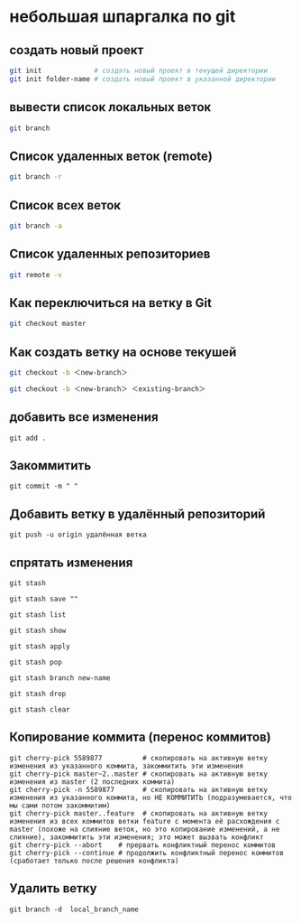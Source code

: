 # небольшая шпаргалка по git

##  создать новый проект

```bash
git init             # создать новый проект в текущей директории
git init folder-name # создать новый проект в указанной директории
```
## вывести список локальных веток

```bash
git branch
```
## Список удаленных веток (remote) 

```bash
git branch -r
```
## Список всех веток

```bash
git branch -a
```

## Cписок удаленных репозиториев

```bash
git remote -v

```


## Как переключиться на ветку в Git

```bash
git checkout master

```

## Как создать ветку на основе текушей 

```bash
git checkout -b ＜new-branch＞

git checkout -b ＜new-branch＞ ＜existing-branch＞


```

## добавить все изменения

```
git add .

```

## Закоммитить 

```
git commit -m " "

```

##  Добавить ветку в удалённый репозиторий

```
git push -u origin удалённая ветка

```

## спрятать изменения 

```
git stash

git stash save ""

git stash list

git stash show

git stash apply

git stash pop

git stash branch new-name

git stash drop

git stash clear

```

## Копирование коммита (перенос коммитов)

```
git cherry-pick 5589877          # скопировать на активную ветку изменения из указанного коммита, закоммитить эти изменения
git cherry-pick master~2..master # скопировать на активную ветку изменения из master (2 последних коммита)
git cherry-pick -n 5589877       # скопировать на активную ветку изменения из указанного коммита, но НЕ КОММИТИТЬ (подразумевается, что мы сами потом закоммитим)
git cherry-pick master..feature  # скопировать на активную ветку изменения из всех коммитов ветки feature с момента её расхождения с master (похоже на слияние веток, но это копирование изменений, а не слияние), закоммитить эти изменения; это может вызвать конфликт
git cherry-pick --abort    # прервать конфликтный перенос коммитов
git cherry-pick --continue # продолжить конфликтный перенос коммитов (сработает только после решения конфликта)
```

## Удалить ветку

```
git branch -d  local_branch_name
```
